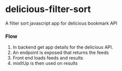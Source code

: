 # delicious-filter-sort
A filter sort javascript app for delicious bookmark API

### Flow

 1. In backend get app details for the delicious API.
 2. An endpoint is exposed that returns the feeds
 3. Front end loads feeds and results
 4. mixItUp is then used on results
